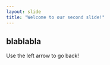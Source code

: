 ```yaml
---
layout: slide
title: "Welcome to our second slide!"
---
```

## blablabla
Use the left arrow to go back!
